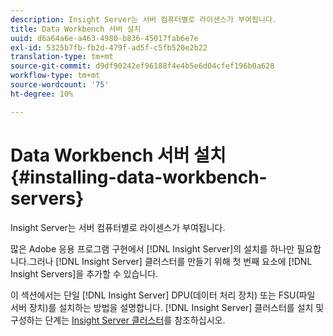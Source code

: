```yaml
---
description: Insight Server는 서버 컴퓨터별로 라이센스가 부여됩니다.
title: Data Workbench 서버 설치
uuid: d6a64a6e-a463-4980-b836-45017fab6e7e
exl-id: 5325b7fb-fb2d-479f-ad5f-c5fb520e2b22
translation-type: tm+mt
source-git-commit: d9df90242ef96188f4e4b5e6d04cfef196b0a628
workflow-type: tm+mt
source-wordcount: '75'
ht-degree: 10%

---
```


# Data Workbench 서버 설치{#installing-data-workbench-servers}

Insight Server는 서버 컴퓨터별로 라이센스가 부여됩니다.

많은 Adobe 응용 프로그램 구현에서 [!DNL Insight Server]의 설치를 하나만 필요합니다.그러나 [!DNL Insight Server] 클러스터를 만들기 위해 첫 번째 요소에 [!DNL Insight Servers]을 추가할 수 있습니다.

이 섹션에서는 단일 [!DNL Insight Server] DPU(데이터 처리 장치) 또는 FSU(파일 서버 장치)를 설치하는 방법을 설명합니다. [!DNL Insight Server] 클러스터를 설치 및 구성하는 단계는 [Insight Server 클러스터](../../../home/c-inst-svr/c-install-ins-svr/c-ins-svr-clstrs/c-abt-ins-svr-clsters.md)를 참조하십시오.
